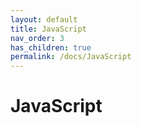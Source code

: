 ```yaml
---
layout: default
title: JavaScript
nav_order: 3
has_children: true
permalink: /docs/JavaScript
---
```


# JavaScript

